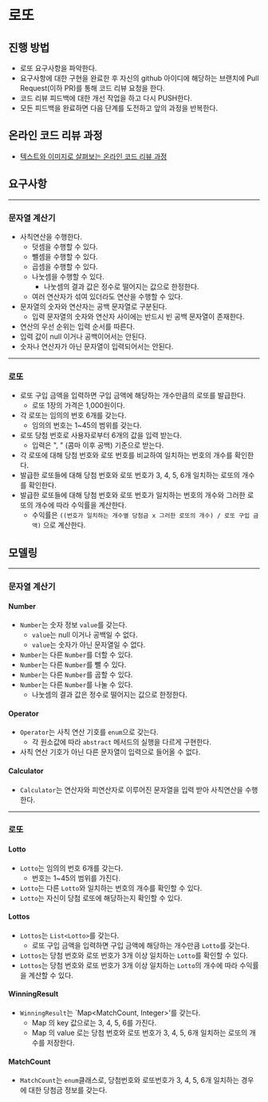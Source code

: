 # 로또
## 진행 방법
* 로또 요구사항을 파악한다.
* 요구사항에 대한 구현을 완료한 후 자신의 github 아이디에 해당하는 브랜치에 Pull Request(이하 PR)를 통해 코드 리뷰 요청을 한다.
* 코드 리뷰 피드백에 대한 개선 작업을 하고 다시 PUSH한다.
* 모든 피드백을 완료하면 다음 단계를 도전하고 앞의 과정을 반복한다.

## 온라인 코드 리뷰 과정
* [텍스트와 이미지로 살펴보는 온라인 코드 리뷰 과정](https://github.com/next-step/nextstep-docs/tree/master/codereview)

## 요구사항

---
### 문자열 계산기
- 사칙연산을 수행한다.
  - 덧셈을 수행할 수 있다.
  - 뺄셈을 수행할 수 있다.
  - 곱셈을 수행할 수 있다.
  - 나눗셈을 수행할 수 있다.
    - 나눗셈의 결과 값은 정수로 떨어지는 값으로 한정한다.
  - 여러 연산자가 섞여 있더라도 연산을 수행할 수 있다.
- 문자열의 숫자와 연산자는 공백 문자열로 구분된다.
  - 입력 문자열의 숫자와 연산자 사이에는 반드시 빈 공백 문자열이 존재한다.
- 연산의 우선 순위는 입력 순서를 따른다.
- 입력 값이 null 이거나 공백이어서는 안된다.
- 숫자나 연산자가 아닌 문자열이 입력되어서는 안된다.
---
### 로또
- 로또 구입 금액을 입력하면 구입 금액에 해당하는 개수만큼의 로또를 발급한다.
  - 로또 1장의 가격은 1,000원이다.
- 각 로또는 임의의 번호 6개를 갖는다.
  - 임의의 번호는 1~45의 범위를 갖는다.
- 로또 당첨 번호로 사용자로부터 6개의 값을 입력 받는다.
  - 입력은 ", " (콤마 이후 공백) 기준으로 받는다.
- 각 로또에 대해 당첨 번호와 로또 번호를 비교하여 일치하는 번호의 개수를 확인한다.
- 발급한 로또들에 대해 당첨 번호와 로또 번호가 3, 4, 5, 6개 일치하는 로또의 개수를 확인한다.
- 발급한 로또들에 대해 당첨 번호와 로또 번호가 일치하는 번호의 개수와 그러한 로또의 개수에 따라 수익률을 계산한다.
  - 수익률은 `((번호가 일치하는 개수별 당첨금 x 그러한 로또의 개수) / 로또 구입 금액)` 으로 계산한다.

## 모델링

---
### 문자열 계산기
#### Number
- `Number`는 숫자 정보 `value`를 갖는다.
  - `value`는 null 이거나 공백일 수 없다.
  - `value`는 숫자가 아닌 문자열일 수 없다.
- `Number`는 다른 `Number`를 더할 수 있다.
- `Number`는 다른 `Number`를 뺄 수 있다.
- `Number`는 다른 `Number`를 곱할 수 있다.
- `Number`는 다른 `Number`를 나눌 수 있다.
  - 나눗셈의 결과 값은 정수로 떨어지는 값으로 한정한다.
#### Operator
- `Operator`는 사칙 연산 기호를 `enum`으로 갖는다.
  - 각 원소값에 따라 `abstract` 메서드의 실행을 다르게 구현한다.
- 사칙 연산 기호가 아닌 다른 문자열이 입력으로 들어올 수 없다.
#### Calculator
- `Calculator`는 연산자와 피연산자로 이루어진 문자열을 입력 받아 사칙연산을 수행한다.
---
### 로또
#### Lotto
- `Lotto`는 임의의 번호 6개를 갖는다.
  - 번호는 1~45의 범위를 가진다.
- `Lotto`는 다른 `Lotto`와 일치하는 번호의 개수를 확인할 수 있다.
- `Lotto`는 자신이 당첨 로또에 해당하는지 확인할 수 있다.
#### Lottos
- `Lottos`는 `List<Lotto>`를 갖는다.
  - 로또 구입 금액을 입력하면 구입 금액에 해당하는 개수만큼 `Lotto`를 갖는다.
- `Lottos`는 당첨 번호와 로또 번호가 3개 이상 일치하는 `Lotto`를 확인할 수 있다.
- `Lottos`는 당첨 번호와 로또 번호가 3개 이상 일치하는 `Lotto`의 개수에 따라 수익률을 계산할 수 있다.
#### WinningResult
- `WinningResult`는 `Map<MatchCount, Integer>'를 갖는다.
  - Map 의 key 값으로는 3, 4, 5, 6를 가진다.
  - Map 의 value 로는 당첨 번호와 로또 번호가 3, 4, 5, 6개 일치하는 로또의 개수를 저장한다.
#### MatchCount
- `MatchCount`는 `enum`클래스로, 당첨번호와 로또번호가 3, 4, 5, 6개 일치하는 경우에 대한 당첨금 정보를 갖는다.
